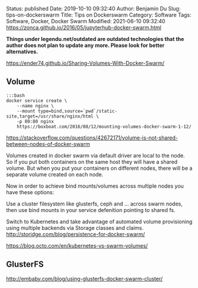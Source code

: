 Status: published
Date: 2019-10-10 09:32:40
Author: Benjamin Du
Slug: tips-on-dockerswarm
Title: Tips on Dockerswarm
Category: Software
Tags: Software, Docker, Docker Swarm
Modified: 2021-06-10 09:32:40
https://zonca.github.io/2016/05/jupyterhub-docker-swarm.html

**Things under legendu.net/outdated are outdated technologies that the author does not plan to update any more. Please look for better alternatives.**

https://ender74.github.io/Sharing-Volumes-With-Docker-Swarm/

## Volume

    :::bash
    docker service create \
        --name nginx \
        --mount type=bind,source=`pwd`/static-site,target=/usr/share/nginx/html \
        -p 80:80 nginx
        https://boxboat.com/2016/08/12/mounting-volumes-docker-swarm-1-12/

https://stackoverflow.com/questions/42672171/volume-is-not-shared-between-nodes-of-docker-swarm

Volumes created in docker swarm via default driver are local to the node. So if you put both containers on the same host they will have a shared volume. But when you put your containers on different nodes, there will be a separate volume created on each node.

Now in order to achieve bind mounts/volumes across multiple nodes you have these options:

Use a cluster filesystem like glusterfs, ceph and ... across swarm nodes, then use bind mounts in your service defenition pointing to shared fs.


Switch to Kubernetes and take advantage of automated volume provisioning using multiple backends via Storage classes and claims.
http://storidge.com/blog/persistence-for-docker-swarm/

https://blog.octo.com/en/kubernetes-vs-swarm-volumes/

## GlusterFS

http://embaby.com/blog/using-glusterfs-docker-swarm-cluster/
